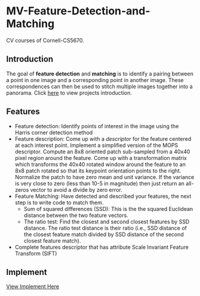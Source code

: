 # MV-Feature-Detection-and-Matching
CV courses of Cornell-CS5670.

## Introduction

The goal of **feature detection** and **matching** is to identify a pairing between a point in one image and a corresponding point in another image. These correspondences can then be used to stitch multiple images together into a panorama.
Click [here](http://www.cs.cornell.edu/courses/cs5670/2018sp/projects/pa2/index.html) to view projects introduction. 

## Features

* Feature detection: Identify points of interest in the image using the Harris corner detection method
* Feature description: Come up with a *descriptor* for the feature centered at each interest point. Implement a simplified version of the MOPS descriptor.  Compute an 8x8 oriented patch sub-sampled from a 40x40 pixel region around the feature. Come up with a transformation matrix which transforms the 40x40 rotated window around the feature to an 8x8 patch rotated so that its keypoint orientation points to the right. Normalize the patch to have zero mean and unit variance. If the variance is very close to zero (less than 10-5 in magnitude) then just return an all-zeros vector to avoid a divide by zero error.
* Feature Matching: Have detected and described your features, the next step is to write code to match them.
  * Sum of squared differences (SSD): This is the the squared Euclidean distance between the two feature vectors.
  * The ratio test: Find the closest and second closest features by SSD distance. The ratio test distance is their ratio (i.e., SSD distance of the closest feature match divided by SSD distance of the second closest feature match).
* Complete features descriptor that has attribute Scale Invariant Feature Transform (SIFT) 

## Implement
[View Implement Here](Feature-Detection-and-Matching.pdf)
